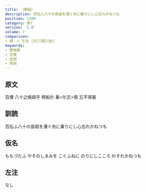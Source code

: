 ```yaml
---
title: （寄船）
description: 百伝ふ八十の島廻を漕ぐ舟に乗りにし心忘れかねつも
position: 1399
category: 巻7
version: '1.0'
volume: 7
comparison:
- 西 -> 尓志 [元][類][紀]
keywords:
- 譬喩歌
- 恋情
- 枕詞
- 序詞
---
```


## 原文

百傳 八十之嶋廻乎 榜船尓 乗<尓志>情 忘不得裳

## 訓読

百伝ふ八十の島廻を漕ぐ舟に乗りにし心忘れかねつも

## 仮名

ももづたふ やそのしまみを こぐふねに のりにしこころ わすれかねつも

## 左注

なし
